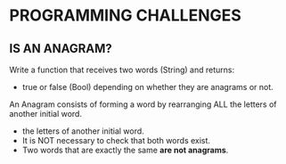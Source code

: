 # PROGRAMMING CHALLENGES

## IS AN ANAGRAM?

Write a function that receives two words (String) and returns: 
* true or false (Bool) depending on whether they are anagrams or not.

An Anagram consists of forming a word by rearranging ALL the letters of another initial word.
* the letters of another initial word.
* It is NOT necessary to check that both words exist.
* Two words that are exactly the same **are not anagrams**.